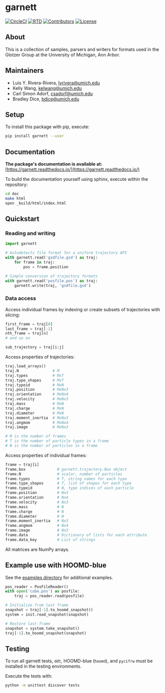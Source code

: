 # garnett

[![CircleCI](https://img.shields.io/circleci/project/github/glotzerlab/garnett/master.svg)](https://circleci.com/gh/glotzerlab/garnett)
[![RTD](https://img.shields.io/readthedocs/garnett.svg?style=flat)](https://garnett.readthedocs.io/)
[![Contributors](https://img.shields.io/github/contributors-anon/glotzerlab/garnett.svg?style=flat)](https://garnett.readthedocs.io/en/latest/credits.html)
[![License](https://img.shields.io/github/license/glotzerlab/garnett.svg)](https://github.com/glotzerlab/garnett/blob/master/LICENSE.txt)

## About

This is a collection of samples, parsers and writers for formats used in the Glotzer Group at the University of Michigan, Ann Arbor.

## Maintainers

* Luis Y. Rivera-Rivera, lyrivera@umich.edu
* Kelly Wang, kelwang@umich.edu
* Carl Simon Adorf, csadorf@umich.edu
* Bradley Dice, bdice@umich.edu

## Setup

To install this package with pip, execute:

```bash
pip install garnett --user
```

## Documentation

**The package's documentation is available at:** [https://garnett.readthedocs.io/](https://garnett.readthedocs.io/)

To build the documentation yourself using sphinx, execute within the repository:

```bash
cd doc
make html
open _build/html/index.html
```

## Quickstart

### Reading and writing

```python
import garnett

# Autodetects file format for a uniform trajectory API
with garnett.read('gsdfile.gsd') as traj:
    for frame in traj:
        pos = frame.position

# Simple conversion of trajectory formats
with garnett.read('posfile.pos') as traj:
    garnett.write(traj, 'gsdfile.gsd')
```

### Data access

Access individual frames by indexing or create subsets of trajectories with slicing:

```python
first_frame = traj[0]
last_frame = traj[-1]
nth_frame = traj[n]
# and so on

sub_trajectory = traj[i:j]
```

Access properties of trajectories:
```python
traj.load_arrays()
traj.N               # M
traj.types           # MxT
traj.type_shapes     # MxT
traj.typeid          # MxN
traj.position        # MxNx3
traj.orientation     # MxNx4
traj.velocity        # MxNx3
traj.mass            # MxN
traj.charge          # MxN
traj.diameter        # MxN
traj.moment_inertia  # MxNx3
traj.angmom          # MxNx4
traj.image           # MxNx3

# M is the number of frames
# T is the number of particle types in a frame
# N is the number of particles in a frame
```

Access properties of individual frames:
```python
frame = traj[i]
frame.box              # garnett.trajectory.Box object
frame.N                # scalar, number of particles
frame.types            # T, string names for each type
frame.type_shapes      # T, list of shapes for each type
frame.typeid           # N, type indices of each particle
frame.position         # Nx3
frame.orientation      # Nx4
frame.velocity         # Nx3
frame.mass             # N
frame.charge           # N
frame.diameter         # N
frame.moment_inertia   # Nx3
frame.angmom           # Nx4
frame.image            # Nx3
frame.data             # Dictionary of lists for each attribute
frame.data_key         # List of strings
```

All matrices are NumPy arrays.

## Example use with HOOMD-blue

See the [examples directory](https://github.com/glotzerlab/garnett/tree/master/examples) for additional examples.

```python
pos_reader = PosFileReader()
with open('cube.pos') as posfile:
    traj = pos_reader.read(posfile)

# Initialize from last frame
snapshot = traj[-1].to_hoomd_snapshot()
system = init.read_snapshot(snapshot)

# Restore last frame
snapshot = system.take_snapshot()
traj[-1].to_hoomd_snapshot(snapshot)
```

## Testing

To run all garnett tests, `ddt`, HOOMD-blue (`hoomd`), and `pycifrw` must be installed in the testing environments.

Execute the tests with:

```bash
python -m unittest discover tests
```
